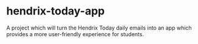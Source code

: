# hendrix-today-app
A project which will turn the Hendrix Today daily emails into an app which provides a more user-friendly experience for students.

